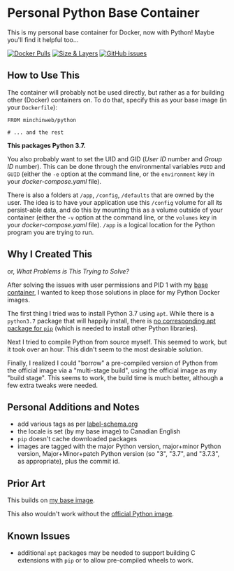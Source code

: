 # Personal Python Base Container

This is my personal base container for Docker, now with Python! Maybe you'll
find it helpful too...

[![Docker Pulls](https://img.shields.io/docker/pulls/minchinweb/python.svg?style=popout)](https://hub.docker.com/r/minchinweb/python)
[![Size & Layers](https://images.microbadger.com/badges/image/minchinweb/python.svg)](https://microbadger.com/images/minchinweb/python)
[![GitHub issues](https://img.shields.io/github/issues-raw/minchinweb/docker-python.svg?style=popout)](https://github.com/MinchinWeb/docker-python/issues)
<!--
![MicroBadger Layers](https://img.shields.io/microbadger/layers/layers/minchinweb/python.svg?style=plastic)
![MicroBadger Size](https://img.shields.io/microbadger/image-size/image-size/minchinweb/python.svg?style=plastic)
-->

## How to Use This

The container will probably not be used directly, but rather as a for building
other (Docker) containers on. To do that, specify this as your base image (in
your `Dockerfile`):

    FROM minchinweb/python

    # ... and the rest

**This packages Python 3.7.**

You also probably want to set the UID and GID (*User ID* number and *Group ID*
number). This can be done through the environmental variables `PUID` and `GUID`
(either the `-e` option at the command line, or the `environment` key in your
*docker-compose.yaml* file).

There is also a folders at `/app`, `/config`, `/defaults` that are owned by the
user. The idea is to have your application use this `/config` volume for all
its persist-able data, and do this by mounting this as a volume outside of your
container (either the `-v` option at the command line, or the `volumes` key in
your *docker-compose.yaml* file). `/app` is a logical location for the Python
program you are trying to run.

## Why I Created This

or, *What Problems is This Trying to Solve?*

After solving the issues with user permissions and PID 1 with my [base
container](https://github.com/MinchinWeb/docker-base), I wanted to keep those
solutions in place for my Python Docker images.

The first thing I tried was to install Python 3.7 using `apt`. While there is a
`python3.7` package that will happily install, there is [no corresponding apt
package for
`pip`](https://bugs.launchpad.net/ubuntu/+source/python3-defaults/+bug/1800723)
(which is needed to install other Python libraries).

Next I tried to compile Python from source myself. This seemed to work, but it
took over an hour. This didn't seem to the most desirable solution.

Finally, I realized I could "borrow" a pre-compiled version of Python from the
official image via a "multi-stage build", using the official image as my "build
stage". This seems to work, the build time is much better, although a few extra
tweaks were needed.

## Personal Additions and Notes

- add various tags as per [label-schema.org](http://label-schema.org/rc1/)
- the locale is set (by my base image) to Canadian English
- `pip` doesn't cache downloaded packages
- images are tagged with the major Python version, major+minor Python version,
  Major+Minor+patch Python version (so "3", "3.7", and "3.7.3", as
  appropriate), plus the commit id.

## Prior Art

This builds on [my base image](https://github.com/MinchinWeb/docker-base).

This also wouldn't work without the [official Python
image](https://hub.docker.com/_/python).

## Known Issues

- additional `apt` packages may be needed to support building C extensions with
  `pip` or to allow pre-compiled wheels to work.
